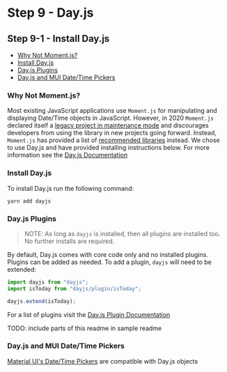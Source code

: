 # Step 9 - Day.js <!-- omit in toc -->

## Step 9-1 - Install Day.js <!-- omit in toc -->

- [Why Not Moment.js?](#why-not-momentjs)
- [Install Day.js](#install-dayjs)
- [Day.js Plugins](#dayjs-plugins)
- [Day.js and MUI Date/Time Pickers](#dayjs-and-mui-datetime-pickers)

### Why Not Moment.js?

Most existing JavaScript applications use `Moment.js` for manipulating and displaying Date/Time objects in JavaScript. However, in 2020 `Moment.js` declared itself a [legacy project in maintenance mode](https://momentjs.com/docs/#/-project-status/) and discourages developers from using the library in new projects going forward. Instead, `Moment.js` has provided a list of [recommended libraries](https://momentjs.com/docs/#/-project-status/recommendations/) instead. We chose to use Day.js and have provided installing instructions below. For more information see the [Day.js Documentation](https://day.js.org/docs/en/parse/now)

### Install Day.js

To install Day.js run the following command:

```shell
yarn add dayjs
```

### Day.js Plugins

> NOTE: As long as `dayjs` is installed, then all plugins are installed too. No further installs are required.

By default, Day.js comes with core code only and no installed plugins. Plugins can be added as needed. To add a plugin, `dayjs` will need to be extended:

```js
import dayjs from "dayjs";
import isToday from "dayjs/plugin/isToday";

dayjs.extend(isToday);
```

For a list of plugins visit the [Day.js Plugin Documentation](https://day.js.org/docs/en/plugin/plugin)

TODO: include parts of this readme in sample readme

### Day.js and MUI Date/Time Pickers

[Material UI's Date/Time Pickers](https://mui.com/x/react-date-pickers/getting-started/#setup) are compatible with Day.js objects
